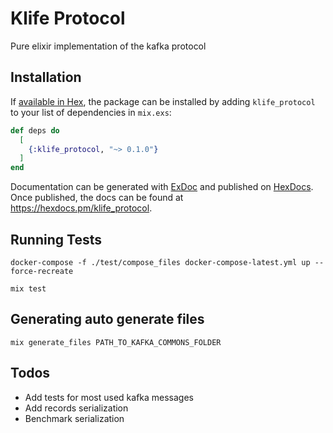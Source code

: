 # Klife Protocol

Pure elixir implementation of the kafka protocol

## Installation

If [available in Hex](https://hex.pm/docs/publish), the package can be installed
by adding `klife_protocol` to your list of dependencies in `mix.exs`:

```elixir
def deps do
  [
    {:klife_protocol, "~> 0.1.0"}
  ]
end
```

Documentation can be generated with [ExDoc](https://github.com/elixir-lang/ex_doc)
and published on [HexDocs](https://hexdocs.pm). Once published, the docs can
be found at <https://hexdocs.pm/klife_protocol>.

## Running Tests

```
docker-compose -f ./test/compose_files docker-compose-latest.yml up --force-recreate

mix test
```

## Generating auto generate files

```
mix generate_files PATH_TO_KAFKA_COMMONS_FOLDER
```


## Todos

- Add tests for most used kafka messages
- Add records serialization
- Benchmark serialization
